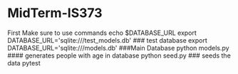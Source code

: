 # MidTerm-IS373
First Make sure to use commands 
echo $DATABASE_URL
export DATABASE_URL='sqlite:///test_models.db' ### test database 
export DATABASE_URL='sqlite:///models.db' ###Main Database 
python models.py #### generates people with age in database 
python seed.py ### seeds the data pytest
